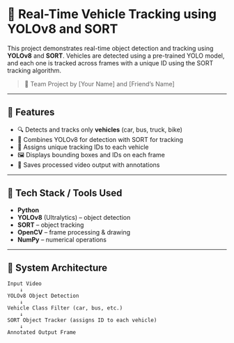 # 🚦 Real-Time Vehicle Tracking using YOLOv8 and SORT

This project demonstrates real-time object detection and tracking using **YOLOv8** and **SORT**. Vehicles are detected using a pre-trained YOLO model, and each one is tracked across frames with a unique ID using the SORT tracking algorithm.

> 👥 Team Project by [Your Name] and [Friend’s Name]

---

## 📌 Features

- 🔍 Detects and tracks only **vehicles** (car, bus, truck, bike)
- 🧠 Combines YOLOv8 for detection with SORT for tracking
- 🎯 Assigns unique tracking IDs to each vehicle
- 🖼️ Displays bounding boxes and IDs on each frame
- 💾 Saves processed video output with annotations

---

## 🧰 Tech Stack / Tools Used

- **Python**  
- **YOLOv8** (Ultralytics) – object detection  
- **SORT** – object tracking  
- **OpenCV** – frame processing & drawing  
- **NumPy** – numerical operations  

---

## 🧠 System Architecture

```text
Input Video
    ↓
YOLOv8 Object Detection
    ↓
Vehicle Class Filter (car, bus, etc.)
    ↓
SORT Object Tracker (assigns ID to each vehicle)
    ↓
Annotated Output Frame
